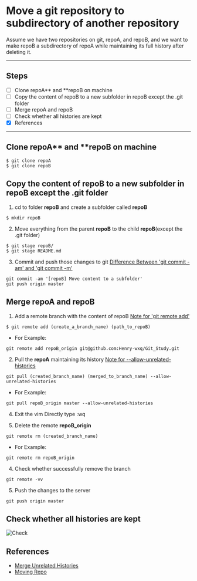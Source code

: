 # Move a git repository to subdirectory of another repository
Assume we have two repositories on git, repoA, and repoB, and we want to make repoB a subdirectory of repoA while maintaining its full history after deleting it.

****
## Steps
- [ ] Clone repoA** and **repoB on machine
- [ ] Copy the content of repoB to a new subfolder in repoB except the .git folder
- [ ] Merge repoA and repoB
- [ ] Check whether all histories are kept
- [x] References 

****
## Clone repoA** and **repoB on machine
```
$ git clone repoA
$ git clone repoB
```

## Copy the content of repoB to a new subfolder in repoB except the .git folder
1. cd to folder **repoB** and create a subfolder called **repoB**
```
$ mkdir repoB
```

2. Move everything from the parent **repoB** to the child **repoB**(except the .git folder)
```
$ git stage repoB/
$ git stage README.md
```

3. Commit and push those changes to git
[Difference Between 'git commit -am' and 'git commit -m'](./2_Advanced_Notes.md)
```
git commit -am '[repoB] Move content to a subfolder'
git push origin master
```

## Merge repoA and repoB
1. Add a remote branch with the content of repoB
[Note for 'git remote add'](../Notes/1_Basic_Notes.md)
```
$ git remote add (create_a_branch_name) (path_to_repoB)
```
 * For Example:
```
git remote add repoB_origin git@github.com:Henry-wxq/Git_Study.git
```

2. Pull the **repoA** maintaining its history
[Note for --allow-unrelated-histories](../Notes/2_Advanced_Notes.md)
```
git pull (created_branch_name) (merged_to_branch_name) --allow-unrelated-histories
```
  * For Example:
```
git pull repoB_origin master --allow-unrelated-histories
```

4. Exit the vim
Directly type :wq

3. Delete the remote **repoB_origin**
```
git remote rm (created_branch_name)
```
  * For Example:
```
git remote rm repoB_origin
```

4. Check whether successfully remove the branch
```
git remote -vv
```

5. Push the changes to the server
```
git push origin master
```

## Check whether all histories are kept
![Check](https://github.com/Henry-wxq/Pictures/blob/main/Coding_Pic/git-log.png)

## References
* [Merge Unrelated Histories](https://stackoverflow.com/questions/45272492/git-is-refusing-to-merge-unrelated-histories-what-are-unrelated-histories)
* [Moving Repo](https://ahmadatwi.me/2016/04/07/how-to-move-a-git-repository-to-subdirectory-of-another-repository/comment-page-1/)



